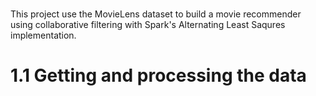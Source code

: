 # 
This project use the MovieLens dataset to build a movie recommender using collaborative filtering with Spark's Alternating Least Saqures implementation. 
# 1.1  Getting and processing the data
